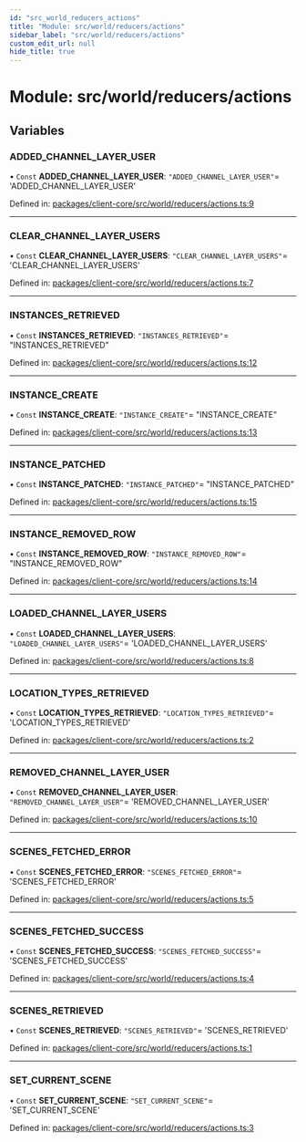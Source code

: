 ```yaml
---
id: "src_world_reducers_actions"
title: "Module: src/world/reducers/actions"
sidebar_label: "src/world/reducers/actions"
custom_edit_url: null
hide_title: true
---
```


# Module: src/world/reducers/actions

## Variables

### ADDED\_CHANNEL\_LAYER\_USER

• `Const` **ADDED\_CHANNEL\_LAYER\_USER**: ``"ADDED_CHANNEL_LAYER_USER"``= 'ADDED\_CHANNEL\_LAYER\_USER'

Defined in: [packages/client-core/src/world/reducers/actions.ts:9](https://github.com/xr3ngine/xr3ngine/blob/7e8e151f1/packages/client-core/src/world/reducers/actions.ts#L9)

___

### CLEAR\_CHANNEL\_LAYER\_USERS

• `Const` **CLEAR\_CHANNEL\_LAYER\_USERS**: ``"CLEAR_CHANNEL_LAYER_USERS"``= 'CLEAR\_CHANNEL\_LAYER\_USERS'

Defined in: [packages/client-core/src/world/reducers/actions.ts:7](https://github.com/xr3ngine/xr3ngine/blob/7e8e151f1/packages/client-core/src/world/reducers/actions.ts#L7)

___

### INSTANCES\_RETRIEVED

• `Const` **INSTANCES\_RETRIEVED**: ``"INSTANCES_RETRIEVED"``= "INSTANCES\_RETRIEVED"

Defined in: [packages/client-core/src/world/reducers/actions.ts:12](https://github.com/xr3ngine/xr3ngine/blob/7e8e151f1/packages/client-core/src/world/reducers/actions.ts#L12)

___

### INSTANCE\_CREATE

• `Const` **INSTANCE\_CREATE**: ``"INSTANCE_CREATE"``= "INSTANCE\_CREATE"

Defined in: [packages/client-core/src/world/reducers/actions.ts:13](https://github.com/xr3ngine/xr3ngine/blob/7e8e151f1/packages/client-core/src/world/reducers/actions.ts#L13)

___

### INSTANCE\_PATCHED

• `Const` **INSTANCE\_PATCHED**: ``"INSTANCE_PATCHED"``= "INSTANCE\_PATCHED"

Defined in: [packages/client-core/src/world/reducers/actions.ts:15](https://github.com/xr3ngine/xr3ngine/blob/7e8e151f1/packages/client-core/src/world/reducers/actions.ts#L15)

___

### INSTANCE\_REMOVED\_ROW

• `Const` **INSTANCE\_REMOVED\_ROW**: ``"INSTANCE_REMOVED_ROW"``= "INSTANCE\_REMOVED\_ROW"

Defined in: [packages/client-core/src/world/reducers/actions.ts:14](https://github.com/xr3ngine/xr3ngine/blob/7e8e151f1/packages/client-core/src/world/reducers/actions.ts#L14)

___

### LOADED\_CHANNEL\_LAYER\_USERS

• `Const` **LOADED\_CHANNEL\_LAYER\_USERS**: ``"LOADED_CHANNEL_LAYER_USERS"``= 'LOADED\_CHANNEL\_LAYER\_USERS'

Defined in: [packages/client-core/src/world/reducers/actions.ts:8](https://github.com/xr3ngine/xr3ngine/blob/7e8e151f1/packages/client-core/src/world/reducers/actions.ts#L8)

___

### LOCATION\_TYPES\_RETRIEVED

• `Const` **LOCATION\_TYPES\_RETRIEVED**: ``"LOCATION_TYPES_RETRIEVED"``= 'LOCATION\_TYPES\_RETRIEVED'

Defined in: [packages/client-core/src/world/reducers/actions.ts:2](https://github.com/xr3ngine/xr3ngine/blob/7e8e151f1/packages/client-core/src/world/reducers/actions.ts#L2)

___

### REMOVED\_CHANNEL\_LAYER\_USER

• `Const` **REMOVED\_CHANNEL\_LAYER\_USER**: ``"REMOVED_CHANNEL_LAYER_USER"``= 'REMOVED\_CHANNEL\_LAYER\_USER'

Defined in: [packages/client-core/src/world/reducers/actions.ts:10](https://github.com/xr3ngine/xr3ngine/blob/7e8e151f1/packages/client-core/src/world/reducers/actions.ts#L10)

___

### SCENES\_FETCHED\_ERROR

• `Const` **SCENES\_FETCHED\_ERROR**: ``"SCENES_FETCHED_ERROR"``= 'SCENES\_FETCHED\_ERROR'

Defined in: [packages/client-core/src/world/reducers/actions.ts:5](https://github.com/xr3ngine/xr3ngine/blob/7e8e151f1/packages/client-core/src/world/reducers/actions.ts#L5)

___

### SCENES\_FETCHED\_SUCCESS

• `Const` **SCENES\_FETCHED\_SUCCESS**: ``"SCENES_FETCHED_SUCCESS"``= 'SCENES\_FETCHED\_SUCCESS'

Defined in: [packages/client-core/src/world/reducers/actions.ts:4](https://github.com/xr3ngine/xr3ngine/blob/7e8e151f1/packages/client-core/src/world/reducers/actions.ts#L4)

___

### SCENES\_RETRIEVED

• `Const` **SCENES\_RETRIEVED**: ``"SCENES_RETRIEVED"``= 'SCENES\_RETRIEVED'

Defined in: [packages/client-core/src/world/reducers/actions.ts:1](https://github.com/xr3ngine/xr3ngine/blob/7e8e151f1/packages/client-core/src/world/reducers/actions.ts#L1)

___

### SET\_CURRENT\_SCENE

• `Const` **SET\_CURRENT\_SCENE**: ``"SET_CURRENT_SCENE"``= 'SET\_CURRENT\_SCENE'

Defined in: [packages/client-core/src/world/reducers/actions.ts:3](https://github.com/xr3ngine/xr3ngine/blob/7e8e151f1/packages/client-core/src/world/reducers/actions.ts#L3)
